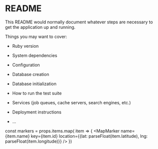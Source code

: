 # README

This README would normally document whatever steps are necessary to get the
application up and running.

Things you may want to cover:

* Ruby version

* System dependencies

* Configuration

* Database creation

* Database initialization

* How to run the test suite

* Services (job queues, cache servers, search engines, etc.)

* Deployment instructions

* ...


const markers = props.items.map( item => {
  <MapMarker
  name={item.name}
  key={item.id}
  location={{lat: parseFloat(item.latitude), lng: parseFloat(item.longitude)}}
  />
})
